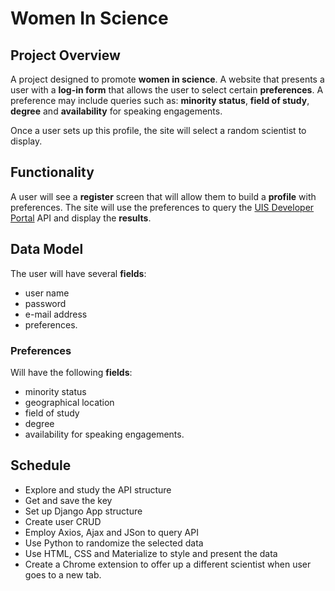 # Women In Science

## Project Overview
A project designed to promote **women in science**. A website that presents a user with a **log-in form** that allows the user to select certain **preferences**. A preference may include queries such as: **minority status**, **field of study**, **degree** and **availability** for speaking engagements.

Once a user sets up this profile, the site will select a random scientist to display.

## Functionality
A user will see a **register** screen that will allow them to build a **profile** with preferences. The site will use the preferences to query the [UIS Developer Portal](https://apiportal.uis.unesco.org/) API and display the **results**.

## Data Model
The user will have several **fields**:
- user name
- password
- e-mail address
- preferences.

### Preferences
Will have the following **fields**:
- minority status
- geographical location
- field of study
- degree
- availability for speaking engagements.

## Schedule
  - Explore and study the API structure
  - Get and save the key
  - Set up Django App structure
  - Create user CRUD
  - Employ Axios, Ajax and JSon to query API
  - Use Python to randomize the selected data
  - Use HTML, CSS and Materialize to style and present the data
  - Create a Chrome extension to offer up a different scientist when user goes to a new tab.
